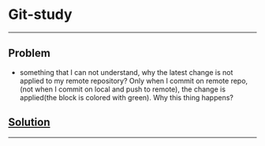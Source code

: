 # Git-study

---
## Problem
* something that I can not understand, why the latest change is not applied to my remote repository? Only when I commit on remote repo,(not when I commit on local and push to remote), the change is applied(the block is colored with green). Why this thing happens?
## [Solution](https://devkyu.tistory.com/872)
---
